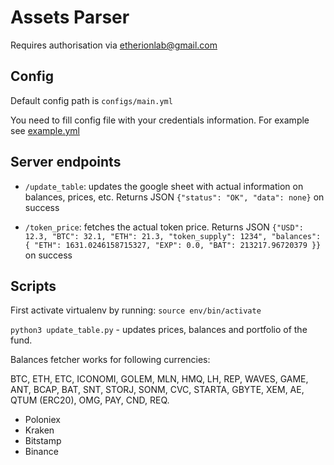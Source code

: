 # Assets Parser

Requires authorisation via etherionlab@gmail.com

## Config
Default config path is `configs/main.yml`

You need to fill config file with your credentials information. For example see [example.yml](configs/example.yml)


## Server endpoints
* `/update_table`: updates the google sheet with actual information on balances, prices, etc.
    Returns JSON `{"status": "OK", "data": none}` on success

* `/token_price`: fetches the actual token price. Returns JSON `{"USD": 12.3, "BTC": 32.1, "ETH": 21.3, "token_supply": 1234", "balances": {
      "ETH": 1631.0246158715327,
      "EXP": 0.0,
      "BAT": 213217.96720379 }}` on success


## Scripts

First activate virtualenv by running:
`source env/bin/activate`

`python3 update_table.py` - updates prices, balances and portfolio of the fund.

 Balances fetcher works for following currencies:
 
 BTC, ETH, ETC, ICONOMI, GOLEM, MLN, HMQ, LH, REP, WAVES, GAME, ANT, BCAP, BAT, SNT, STORJ, SONM, CVC, STARTA, GBYTE, XEM, AE, QTUM (ERC20), OMG, PAY, CND, REQ.
 - Poloniex
 - Kraken
 - Bitstamp
 - Binance
